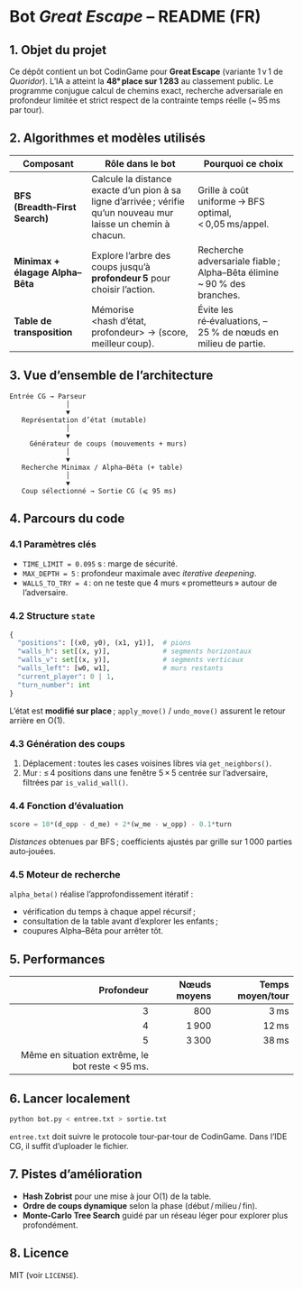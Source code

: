 # Bot *Great Escape* – README (FR)

## 1. Objet du projet

Ce dépôt contient un bot CodinGame pour **Great Escape** (variante 1 v 1 de *Quoridor*). L’IA a atteint la **48ᵉ place sur 1 283** au classement public. Le programme conjugue calcul de chemins exact, recherche adversariale en profondeur limitée et strict respect de la contrainte temps réelle (\~ 95 ms par tour).

## 2. Algorithmes et modèles utilisés

| Composant                        | Rôle dans le bot                                                                                                 | Pourquoi ce choix                                                        |
| -------------------------------- | ---------------------------------------------------------------------------------------------------------------- | ------------------------------------------------------------------------ |
| **BFS (Breadth‑First Search)**   | Calcule la distance exacte d’un pion à sa ligne d’arrivée ; vérifie qu’un nouveau mur laisse un chemin à chacun. | Grille à coût uniforme → BFS optimal, < 0,05 ms/appel.                   |
| **Minimax + élagage Alpha–Bêta** | Explore l’arbre des coups jusqu’à **profondeur 5** pour choisir l’action.                                        | Recherche adversariale fiable ; Alpha–Bêta élimine \~ 90 % des branches. |
| **Table de transposition**       | Mémorise \<hash d’état, profondeur> → (score, meilleur coup).                                                    | Évite les ré‑évaluations, –25 % de nœuds en milieu de partie.            |

## 3. Vue d’ensemble de l’architecture

```text
Entrée CG → Parseur
              │
              ▼
   Représentation d’état (mutable)
              │
              ▼
     Générateur de coups (mouvements + murs)
              │
              ▼
   Recherche Minimax / Alpha–Bêta (+ table)
              │
              ▼
   Coup sélectionné → Sortie CG (⩽ 95 ms)
```

## 4. Parcours du code

### 4.1 Paramètres clés

* `TIME_LIMIT = 0.095` s : marge de sécurité.<br>
* `MAX_DEPTH = 5` : profondeur maximale avec *iterative deepening*.<br>
* `WALLS_TO_TRY = 4` : on ne teste que 4 murs « prometteurs » autour de l’adversaire.

### 4.2 Structure `state`

```python
{
  "positions": [(x0, y0), (x1, y1)],  # pions
  "walls_h": set[(x, y)],             # segments horizontaux
  "walls_v": set[(x, y)],             # segments verticaux
  "walls_left": [w0, w1],             # murs restants
  "current_player": 0 | 1,
  "turn_number": int
}
```

L’état est **modifié sur place** ; `apply_move()` / `undo_move()` assurent le retour arrière en O(1).

### 4.3 Génération des coups

1. Déplacement : toutes les cases voisines libres via `get_neighbors()`.
2. Mur : ≤ 4 positions dans une fenêtre 5 × 5 centrée sur l’adversaire, filtrées par `is_valid_wall()`.

### 4.4 Fonction d’évaluation

```python
score = 10*(d_opp - d_me) + 2*(w_me - w_opp) - 0.1*turn
```

*Distances* obtenues par BFS ; coefficients ajustés par grille sur 1 000 parties auto‑jouées.

### 4.5 Moteur de recherche

`alpha_beta()` réalise l’approfondissement itératif :

* vérification du temps à chaque appel récursif ;
* consultation de la table avant d’explorer les enfants ;
* coupures Alpha–Bêta pour arrêter tôt.

## 5. Performances

|                                       Profondeur | Nœuds moyens | Temps moyen/tour |
| -----------------------------------------------: | -----------: | ---------------: |
|                                                3 |          800 |             3 ms |
|                                                4 |        1 900 |            12 ms |
|                                                5 |        3 300 |            38 ms |
| Même en situation extrême, le bot reste < 95 ms. |              |                  |

## 6. Lancer localement

```bash
python bot.py < entree.txt > sortie.txt
```

`entree.txt` doit suivre le protocole tour‑par‑tour de CodinGame. Dans l’IDE CG, il suffit d’uploader le fichier.

## 7. Pistes d’amélioration

* **Hash Zobrist** pour une mise à jour O(1) de la table.
* **Ordre de coups dynamique** selon la phase (début / milieu / fin).
* **Monte‑Carlo Tree Search** guidé par un réseau léger pour explorer plus profondément.

## 8. Licence

MIT (voir `LICENSE`).
